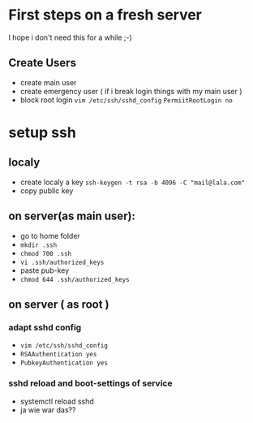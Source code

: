 # First steps on a fresh server
I hope i don't need this for a while ;-)
## Create Users
* create main user
* create emergency user ( if i break login things with my main user )
* block root login
 ```vim /etc/ssh/sshd_config```
 ```PermiitRootLogin no```

# setup ssh

## localy 
* create localy a key
```ssh-keygen -t rsa -b 4096 -C "mail@lala.com"```
* copy public key

## on server(as main user):
* go to home folder
* ```mkdir .ssh```
* ```chmod 700 .ssh```
* ```vi .ssh/authorized_keys```
* paste pub-key
* ```chmod 644 .ssh/authorized_keys```

## on server ( as root )

### adapt sshd config
* ```vim /etc/ssh/sshd_config```
* ```RSAAuthentication yes```
* ```PubkeyAuthentication yes```

### sshd reload and boot-settings of service
* systemctl reload sshd
* ja wie war das??

